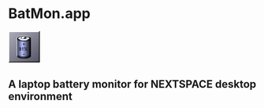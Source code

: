 # BatMon.app

![Screenshot](screenshot.png)

## A laptop battery monitor for NEXTSPACE desktop environment

